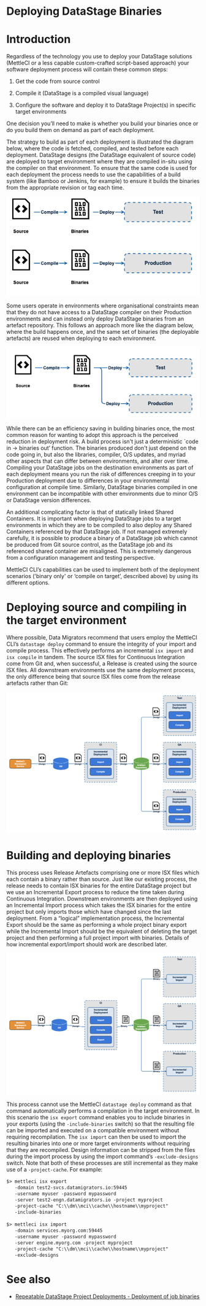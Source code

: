 # Deploying DataStage Binaries

# Introduction

Regardless of the technology you use to deploy your DataStage solutions (MettleCI or a less capable custom-crafted script-based approach) your software deployment process will contain these common steps:

1.  Get the code from source control
    
2.  Compile it (DataStage is a compiled visual language)
    
3.  Configure the software and deploy it to DataStage Project(s) in specific target environments
    

One decision you’ll need to make is whether you build your binaries once or do you build them on demand as part of each deployment.

The strategy to build as part of each deployment is illustrated the diagram below, where the code is fetched, compiled, and tested before each deployment. DataStage designs (the DataStage equivalent of source code) are deployed to target environment where they are compiled in-situ using the compiler on that environment. To ensure that the same code is used for each deployment the process needs to use the capabilities of a build system (like Bamboo or Jenkins, for example) to ensure it builds the binaries from the appropriate revision or tag each time.

![](./attachments/Multi-compile%20Deployment.png)

Some users operate in environments where organisational constraints mean that they do not have access to a DataStage compiler on their Production environments and can instead only deploy DataStage binaries from an artefact repository. This follows an approach more like the diagram below, where the build happens once, and the same set of binaries (the deployable artefacts) are reused when deploying to each environment.

![](./attachments/Single%20Binary%20Deployment.png)

While there can be an efficiency saving in building binaries once, the most common reason for wanting to adopt this approach is the perceived reduction in deployment risk. A build process isn't just a deterministic \`code in → binaries out’ function. The binaries produced don't just depend on the code going in, but also the libraries, compiler, O/S updates, and myriad other aspects that can differ between environments, and alter over time. Compiling your DataStage jobs on the destination environments as part of each deployment means you run the risk of differences creeping in to your Production deployment due to differences in your environmental configuration at compile time. Similarly, DataStage binaries compiled in one environment can be incompatible with other environments due to minor O/S or DataStage version differences.

An additional complicating factor is that of statically linked Shared Containers. It is important when deploying DataStage jobs to a target environments in which they are to be compiled to also deploy any Shared Containers referenced by that DataStage job. If not managed extremely carefully, it is possible to produce a binary of a DataStage job which cannot be produced from Git source control, as the DataStage job and its referenced shared container are misaligned. This is extremely dangerous from a configuration management and testing perspective.

MettleCI CLI’s capabilities can be used to implement both of the deployment scenarios ('binary only' or ‘compile on target’, described above) by using its different options.

# Deploying source and compiling in the target environment

Where possible, Data Migrators recommend that users employ the MettleCI CLI’s `datastage deploy` command to ensure the integrity of your import and compile process. This effectively performs an incremental `isx import` and `isx compile` in tandem. The source ISX files for Continuous Integration come from Git and, when successful, a Release is created using the source ISX files. All downstream environments use the same deployment process, the only difference being that source ISX files come from the release artefacts rather than Git:

![](./attachments/CI%20Pipeline%20Binaries%201.png)

# Building and deploying binaries

This process uses Release Artefacts comprising one or more ISX files which each contain a binary rather than source. Just like our existing process, the release needs to contain ISX binaries for the entire DataStage project but we use an Incremental Export process to reduce the time taken during Continuous Integration. Downstream environments are then deployed using an Incremental Import process which takes the ISX binaries for the entire project but only imports those which have changed since the last deployment. From a “logical” implementation process, the Incremental Export should be the same as performing a whole project binary export while the Incremental Import should be the equivalent of deleting the target project and then performing a full project import with binaries. Details of how incremental export/import should work are described later.

![](./attachments/Binary%20Deployment%202.png)

This process cannot use the MettleCI `datastage deploy` command as that command automatically performs a compilation in the target environment. In this scenario the `isx export` command enables you to include binaries in your exports (using the `-include-binaries` switch) so that the resulting file can be imported and executed on a compatible environment without requiring recompilation. The `isx import` can then be used to import the resulting binaries into one or more target environments without requiring that they are recompiled. Design information can be stripped from the files during the import process by using the import command’s `-exclude-designs` switch. Note that both of these processes are still incremental as they make use of a `-project-cache`. For example:

```
$> mettleci isx export 
   -domain test2-svcs.datamigrators.io:59445
   -username myuser -password mypassword 
   -server test2-engn.datamigrators.io -project myproject 
   -project-cache "C:\\dm\\mci\\cache\\hostname\\myproject"
   -include-binaries

$> mettleci isx import 
   -domain services.myorg.com:59445
   -username myuser -password mypassword
   -server engine.myorg.com -project myproject
   -project-cache "C:\\dm\\mci\\cache\\hostname\\myproject"
   -exclude-designs
```

# See also

*   [Repeatable DataStage Project Deployments - Deployment of job binaries](https://datamigrators.atlassian.net/wiki/spaces/MCIDOC/pages/1266843717/Repeatable+DataStage+Project+Deployments#Deployment-of-job-binaries)
